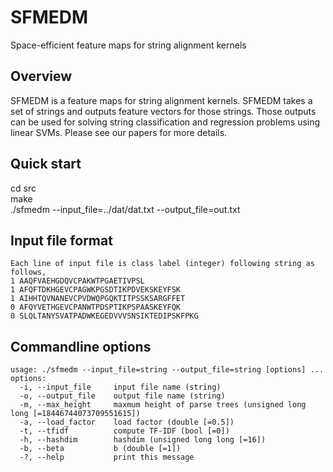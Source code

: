 # SFMEDM
Space-efficient feature maps for string alignment kernels

## Overview
SFMEDM is a feature maps for string alignment kernels. SFMEDM takes a set of strings and outputs feature vectors for those strings. Those outputs can be used for solving string classification and regression problems using linear SVMs. Please see our papers for more details. 

## Quick start
cd src  
make  
./sfmedm --input_file=../dat/dat.txt  --output_file=out.txt

## Input file format
    Each line of input file is class label (integer) following string as follows, 
    1 AAQFVAEHGDQVCPAKWTPGAETIVPSL
    1 AFQFTDKHGEVCPAGWKPGSDTIKPDVEKSKEYFSK
    1 AIHHTQVNANEVCPVDWQPGQKTITPSSKSARGFFET
    0 AFQYVETHGEVCPANWTPDSPTIKPSPAASKEYFQK
    0 SLQLTANYSVATPADWKEGEDVVVSNSIKTEDIPSKFPKG
  

## Commandline options
    usage: ./sfmedm --input_file=string --output_file=string [options] ...  
    options:  
      -i, --input_file     input file name (string)  
      -o, --output_file    output file name (string)  
      -m, --max_height     maxmum height of parse trees (unsigned long long [=18446744073709551615])  
      -a, --load_factor    load factor (double [=0.5])  
      -t, --tfidf          compute TF-IDF (bool [=0])  
      -h, --hashdim        hashdim (unsigned long long [=16])  
      -b, --beta           b (double [=1])  
      -?, --help           print this message  
